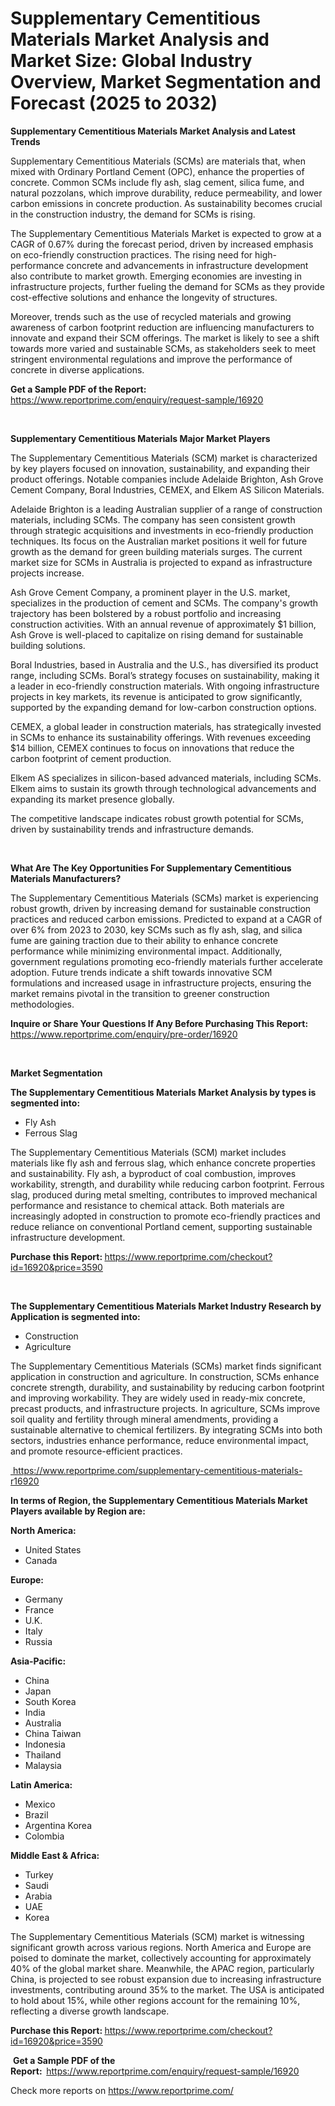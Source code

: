 <p><h1>Supplementary Cementitious Materials Market Analysis and Market Size: Global Industry Overview, Market Segmentation and Forecast (2025 to 2032)</h1></p><p><strong>Supplementary Cementitious Materials Market Analysis and Latest Trends</strong></p>
<p><p>Supplementary Cementitious Materials (SCMs) are materials that, when mixed with Ordinary Portland Cement (OPC), enhance the properties of concrete. Common SCMs include fly ash, slag cement, silica fume, and natural pozzolans, which improve durability, reduce permeability, and lower carbon emissions in concrete production. As sustainability becomes crucial in the construction industry, the demand for SCMs is rising.</p><p>The Supplementary Cementitious Materials Market is expected to grow at a CAGR of 0.67% during the forecast period, driven by increased emphasis on eco-friendly construction practices. The rising need for high-performance concrete and advancements in infrastructure development also contribute to market growth. Emerging economies are investing in infrastructure projects, further fueling the demand for SCMs as they provide cost-effective solutions and enhance the longevity of structures.</p><p>Moreover, trends such as the use of recycled materials and growing awareness of carbon footprint reduction are influencing manufacturers to innovate and expand their SCM offerings. The market is likely to see a shift towards more varied and sustainable SCMs, as stakeholders seek to meet stringent environmental regulations and improve the performance of concrete in diverse applications.</p></p>
<p><strong>Get a Sample PDF of the Report:&nbsp;</strong> <a href="https://www.reportprime.com/enquiry/request-sample/16920?utm_campaign=3107&utm_medium=2&utm_source=Github&utm_content=ia&utm_term=18032025&utm_id=supplementary-cementitious-materials">https://www.reportprime.com/enquiry/request-sample/16920</a></p>
<p>&nbsp;</p>
<p><strong>Supplementary Cementitious Materials Major Market Players</strong></p>
<p><p>The Supplementary Cementitious Materials (SCM) market is characterized by key players focused on innovation, sustainability, and expanding their product offerings. Notable companies include Adelaide Brighton, Ash Grove Cement Company, Boral Industries, CEMEX, and Elkem AS Silicon Materials. </p><p>Adelaide Brighton is a leading Australian supplier of a range of construction materials, including SCMs. The company has seen consistent growth through strategic acquisitions and investments in eco-friendly production techniques. Its focus on the Australian market positions it well for future growth as the demand for green building materials surges. The current market size for SCMs in Australia is projected to expand as infrastructure projects increase.</p><p>Ash Grove Cement Company, a prominent player in the U.S. market, specializes in the production of cement and SCMs. The company's growth trajectory has been bolstered by a robust portfolio and increasing construction activities. With an annual revenue of approximately $1 billion, Ash Grove is well-placed to capitalize on rising demand for sustainable building solutions.</p><p>Boral Industries, based in Australia and the U.S., has diversified its product range, including SCMs. Boral’s strategy focuses on sustainability, making it a leader in eco-friendly construction materials. With ongoing infrastructure projects in key markets, its revenue is anticipated to grow significantly, supported by the expanding demand for low-carbon construction options.</p><p>CEMEX, a global leader in construction materials, has strategically invested in SCMs to enhance its sustainability offerings. With revenues exceeding $14 billion, CEMEX continues to focus on innovations that reduce the carbon footprint of cement production.</p><p>Elkem AS specializes in silicon-based advanced materials, including SCMs. Elkem aims to sustain its growth through technological advancements and expanding its market presence globally.</p><p>The competitive landscape indicates robust growth potential for SCMs, driven by sustainability trends and infrastructure demands.</p></p>
<p>&nbsp;</p>
<p><strong>What Are The Key Opportunities For Supplementary Cementitious Materials Manufacturers?</strong></p>
<p><p>The Supplementary Cementitious Materials (SCMs) market is experiencing robust growth, driven by increasing demand for sustainable construction practices and reduced carbon emissions. Predicted to expand at a CAGR of over 6% from 2023 to 2030, key SCMs such as fly ash, slag, and silica fume are gaining traction due to their ability to enhance concrete performance while minimizing environmental impact. Additionally, government regulations promoting eco-friendly materials further accelerate adoption. Future trends indicate a shift towards innovative SCM formulations and increased usage in infrastructure projects, ensuring the market remains pivotal in the transition to greener construction methodologies.</p></p>
<p><strong>Inquire or Share Your Questions If Any Before Purchasing This Report:</strong> <a href="https://www.reportprime.com/enquiry/pre-order/16920?utm_campaign=3107&utm_medium=2&utm_source=Github&utm_content=ia&utm_term=18032025&utm_id=supplementary-cementitious-materials">https://www.reportprime.com/enquiry/pre-order/16920</a></p>
<p>&nbsp;</p>
<p><strong>Market Segmentation</strong></p>
<p><strong>The Supplementary Cementitious Materials Market Analysis by types is segmented into:</strong></p>
<p><ul><li>Fly Ash</li><li>Ferrous Slag</li></ul></p>
<p><p>The Supplementary Cementitious Materials (SCM) market includes materials like fly ash and ferrous slag, which enhance concrete properties and sustainability. Fly ash, a byproduct of coal combustion, improves workability, strength, and durability while reducing carbon footprint. Ferrous slag, produced during metal smelting, contributes to improved mechanical performance and resistance to chemical attack. Both materials are increasingly adopted in construction to promote eco-friendly practices and reduce reliance on conventional Portland cement, supporting sustainable infrastructure development.</p></p>
<p><strong>Purchase this Report:&nbsp;</strong><a href="https://www.reportprime.com/checkout?id=16920&price=3590&utm_campaign=3107&utm_medium=2&utm_source=Github&utm_content=ia&utm_term=18032025&utm_id=supplementary-cementitious-materials">https://www.reportprime.com/checkout?id=16920&price=3590</a></p>
<p>&nbsp;</p>
<p><strong>The Supplementary Cementitious Materials Market Industry Research by Application is segmented into:</strong></p>
<p><ul><li>Construction</li><li>Agriculture</li></ul></p>
<p><p>The Supplementary Cementitious Materials (SCMs) market finds significant application in construction and agriculture. In construction, SCMs enhance concrete strength, durability, and sustainability by reducing carbon footprint and improving workability. They are widely used in ready-mix concrete, precast products, and infrastructure projects. In agriculture, SCMs improve soil quality and fertility through mineral amendments, providing a sustainable alternative to chemical fertilizers. By integrating SCMs into both sectors, industries enhance performance, reduce environmental impact, and promote resource-efficient practices.</p></p>
<p><a href="https://www.reportprime.com/supplementary-cementitious-materials-r16920?utm_campaign=3107&utm_medium=2&utm_source=Github&utm_content=ia&utm_term=18032025&utm_id=supplementary-cementitious-materials">&nbsp;https://www.reportprime.com/supplementary-cementitious-materials-r16920</a></p>
<p><strong>In terms of Region, the Supplementary Cementitious Materials Market Players available by Region are:</strong></p>
<p>
    <p> <strong> North America: </strong>
        <ul>
            <li>United States</li>
            <li>Canada</li>
        </ul>
        </p> 
    <p> <strong> Europe: </strong>
        <ul>
            <li>Germany</li>
            <li>France</li>
            <li>U.K.</li>
            <li>Italy</li>
            <li>Russia</li>
        </ul>
        </p> 
    <p> <strong> Asia-Pacific: </strong>
        <ul>
            <li>China</li>
            <li>Japan</li>
            <li>South Korea</li>
            <li>India</li>
            <li>Australia</li>
            <li>China Taiwan</li>
            <li>Indonesia</li>
            <li>Thailand</li>
            <li>Malaysia</li>
        </ul>
        </p> 
    <p> <strong> Latin America: </strong>
        <ul>
            <li>Mexico</li>
            <li>Brazil</li>
            <li>Argentina Korea</li>
            <li>Colombia</li>
        </ul>
        </p> 
    <p> <strong> Middle East & Africa: </strong>
        <ul>
            <li>Turkey</li>
            <li>Saudi</li>
            <li>Arabia</li>
            <li>UAE</li>
            <li>Korea</li>
        </ul>
    </p>
    </p>
<p><p>The Supplementary Cementitious Materials (SCM) market is witnessing significant growth across various regions. North America and Europe are poised to dominate the market, collectively accounting for approximately 40% of the global market share. Meanwhile, the APAC region, particularly China, is projected to see robust expansion due to increasing infrastructure investments, contributing around 35% to the market. The USA is anticipated to hold about 15%, while other regions account for the remaining 10%, reflecting a diverse growth landscape.</p></p>
<p><strong>Purchase this Report: </strong><a href="https://www.reportprime.com/checkout?id=16920&price=3590&utm_campaign=3107&utm_medium=2&utm_source=Github&utm_content=ia&utm_term=18032025&utm_id=supplementary-cementitious-materials">https://www.reportprime.com/checkout?id=16920&price=3590</a></p>
<p>&nbsp;<strong>Get a Sample PDF of the Report:&nbsp;&nbsp;</strong><a href="https://www.reportprime.com/enquiry/request-sample/16920?utm_campaign=3107&utm_medium=2&utm_source=Github&utm_content=ia&utm_term=18032025&utm_id=supplementary-cementitious-materials">https://www.reportprime.com/enquiry/request-sample/16920</a></p>
<p><strong></strong></p>
<p>Check more reports on <a href="https://www.reportprime.com/?utm_campaign=3107&utm_medium=2&utm_source=Github&utm_content=ia&utm_term=18032025&utm_id=supplementary-cementitious-materials">https://www.reportprime.com/</a></p>